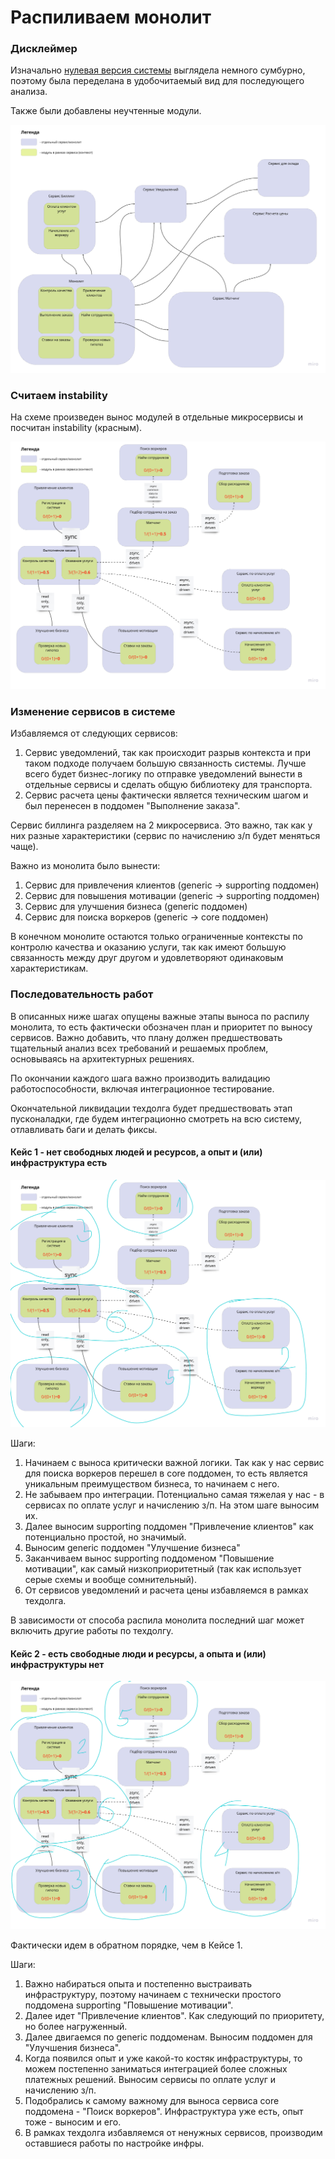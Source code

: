 # Распиливаем монолит

### Дисклеймер

Изначально [нулевая версия системы](../v0.9/design.png) выглядела немного сумбурно, поэтому была переделана в удобочитаемый вид для последующего анализа.

Также были добавлены неучтенные модули. 

![pic](arch-zero-ver.png)

### Считаем instability

На схеме произведен вынос модулей в отдельные микросервисы и посчитан instability (красным).

![pic](arch-after.png)

### Изменение сервисов в системе

Избавляемся от следующих сервисов:
1. Сервис уведомлений, так как происходит разрыв контекста и при таком подходе получаем большую связанность системы. Лучше всего будет бизнес-логику по отправке уведомлений вынести в отдельные сервисы и сделать общую библиотеку для транспорта.
2. Сервис расчета цены фактически является техническим шагом и был перенесен в поддомен "Выполнение заказа". 

Сервис биллинга разделяем на 2 микросервиса. Это важно, так как у них разные характеристики (сервис по начислению з/п будет меняться чаще). 

Важно из монолита было вынести:
1. Сервис для привлечения клиентов (generic -> supporting поддомен)
2. Сервис для повышения мотивации (generic -> supporting поддомен)
3. Сервис для улучшения бизнеса (generic поддомен)
4. Сервис для поиска воркеров (generic -> core поддомен)

В конечном монолите остаются только ограниченные контексты по контролю качества и оказанию услуги, так как имеют большую связанность между друг другом и удовлетворяют одинаковым характеристикам. 

### Последовательность работ

В описанных ниже шагах опущены важные этапы выноса по распилу монолита, то есть фактически обозначен план и приоритет по выносу сервисов. Важно добавить, что плану должен предшествовать тщательный анализ всех требований и решаемых проблем, основываясь на архитектурных решениях. 

По окончании каждого шага важно производить валидацию работоспособности, включая интеграционное тестирование.

Окончательной ликвидации техдолга будет предшествовать этап пусконаладки, где будем интеграционно смотреть на всю систему, отлавливать баги и делать фиксы.

#### Кейс 1 - нет свободных людей и ресурсов, а опыт и (или) инфраструктура есть

![pic](arch-after-v1.png)

Шаги:
1. Начинаем с выноса критически важной логики. Так как у нас сервис для поиска воркеров перешел в core поддомен, то есть является уникальным преимуществом бизнеса, то начинаем с него. 
2. Не забываем про интеграции. Потенциально самая тяжелая у нас - в сервисах по оплате услуг и начислению з/п. На этом шаге выносим их. 
3. Далее выносим supporting поддомен "Привлечение клиентов" как потенциально простой, но значимый.
4. Выносим generic поддомен "Улучшение бизнеса"
5. Заканчиваем вынос supporting поддоменом "Повышение мотивации", как самый низкоприоритетный (так как использует серые схемы и вообще сомнительный).
6. От сервисов уведомлений и расчета цены избавляемся в рамках техдолга. 

В зависимости от способа распила монолита последний шаг может включить другие работы по техдолгу. 

#### Кейс 2 - есть свободные люди и ресурсы, а опыта и (или) инфраструктуры нет

![pic](arch-after-v2.png)

Фактически идем в обратном порядке, чем в Кейсе 1. 

Шаги:
1. Важно набираться опыта и постепенно выстраивать инфраструктуру, поэтому начинаем с технически простого поддомена supporting "Повышение мотивации".
2. Далее идет "Привлечение клиентов". Как следующий по приоритету, но более нагруженный. 
3. Далее двигаемся по generic поддоменам. Выносим поддомен для "Улучшения бизнеса". 
4. Когда появился опыт и уже какой-то костяк инфраструктуры, то можем постепенно заниматься интеграцией более сложных платежных решений. Выносим сервисы по оплате услуг и начислению з/п. 
5. Подобрались к самому важному для выноса сервиса core поддомена - "Поиск воркеров". Инфраструктура уже есть, опыт тоже - выносим и его. 
6. В рамках техдолга избавляемся от ненужных сервисов, производим оставшиеся работы по настройке инфры. 